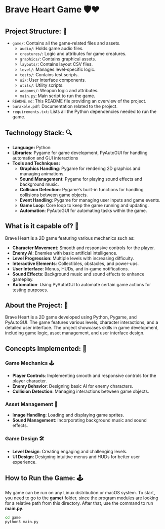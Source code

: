 # Brave Heart Game 🛡️❤️

## Project Structure: 📁
- `game/`: Contains all the game-related files and assets.
    - `audio/`: Holds game audio files.
    - `creatures/`: Logic and attributes for game creatures.
    - `graphics/`: Contains graphical assets.
    - `layouts/`: Contains layout CSV files.
    - `level/`: Manages level-specific logic.
    - `tests/`: Contains test scripts.
    - `ui/`: User interface components.
    - `utils/`: Utility scripts.
    - `weapons/`: Weapon logic and attributes.
    - `main.py`: Main script to run the game.
- `README.md`: This README file providing an overview of the project.
- `burakole.pdf`: Documentation related to the project.
- `requirements.txt`: Lists all the Python dependencies needed to run the game.

## Technology Stack: 🔍
- **Language:** Python
- **Libraries:** Pygame for game development, PyAutoGUI for handling automation and GUI interactions
- **Tools and Techniques:**
    - **Graphics Handling**: Pygame for rendering 2D graphics and managing animations.
    - **Sound Management**: Pygame for playing sound effects and background music.
    - **Collision Detection**: Pygame's built-in functions for handling collisions between game objects.
    - **Event Handling**: Pygame for managing user inputs and game events.
    - **Game Loop**: Core loop to keep the game running and updating.
    - **Automation**: PyAutoGUI for automating tasks within the game.

## What is it capable of? 🚀
Brave Heart is a 2D game featuring various mechanics such as:
- **Character Movement**: Smooth and responsive controls for the player.
- **Enemy AI**: Enemies with basic artificial intelligence.
- **Level Progression**: Multiple levels with increasing difficulty.
- **Interactive Elements**: Collectibles, obstacles, and power-ups.
- **User Interface**: Menus, HUDs, and in-game notifications.
- **Sound Effects**: Background music and sound effects to enhance gameplay.
- **Automation**: Using PyAutoGUI to automate certain game actions for testing purposes.

## About the Project: 📜
Brave Heart is a 2D game developed using Python, Pygame, and PyAutoGUI. The game features various levels, character interactions, and a detailed user interface. The project showcases skills in game development, including game logic, asset management, and user interface design.

## Concepts Implemented: 📗
### Game Mechanics 🕹️
- **Player Controls**: Implementing smooth and responsive controls for the player character.
- **Enemy Behavior**: Designing basic AI for enemy characters.
- **Collision Detection**: Managing interactions between game objects.

### Asset Management 🎨
- **Image Handling**: Loading and displaying game sprites.
- **Sound Management**: Incorporating background music and sound effects.

### Game Design 🛠️
- **Level Design**: Creating engaging and challenging levels.
- **UI Design**: Designing intuitive menus and HUDs for better user experience.

## How to Run the Game: 🕹️
My game can be run on any Linux distribution or macOS system. To start, you need to go to the **game/** folder, since the program modules are looking for a relative path from this directory. After that, use the command to run **main.py**.

```bash
cd game
python3 main.py
```
